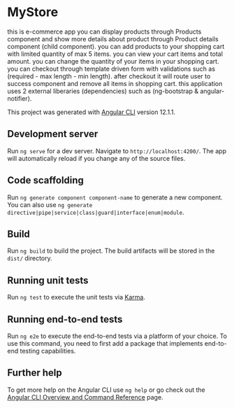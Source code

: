 # MyStore
this is e-commerce app 
you can display products through Products component and show more details about product through Product details component (child component).
you can add products to your shopping cart with limited quantity of max 5 items.
you can view your cart items and total amount.
you can change the quantity of your items in your shopping cart.
you can checkout through template driven form with validations such as (required - max length - min length).
after checkout it will route user to success component and remove all items in shopping cart.
this application uses 2 external liberaries (dependencies) such as (ng-bootstrap & angular-notifier).

This project was generated with [Angular CLI](https://github.com/angular/angular-cli) version 12.1.1.

## Development server

Run `ng serve` for a dev server. Navigate to `http://localhost:4200/`. The app will automatically reload if you change any of the source files.

## Code scaffolding

Run `ng generate component component-name` to generate a new component. You can also use `ng generate directive|pipe|service|class|guard|interface|enum|module`.

## Build

Run `ng build` to build the project. The build artifacts will be stored in the `dist/` directory.

## Running unit tests

Run `ng test` to execute the unit tests via [Karma](https://karma-runner.github.io).

## Running end-to-end tests

Run `ng e2e` to execute the end-to-end tests via a platform of your choice. To use this command, you need to first add a package that implements end-to-end testing capabilities.

## Further help

To get more help on the Angular CLI use `ng help` or go check out the [Angular CLI Overview and Command Reference](https://angular.io/cli) page.
